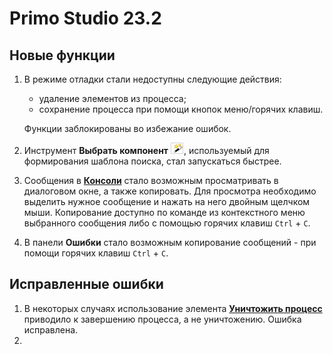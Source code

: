# Primo Studio 23.2

## Новые функции

1. В режиме отладки стали недоступны следующие действия:
   * удаление элементов из процесса; 
   * сохранение процесса при помощи кнопок меню/горячих клавиш.
 
   Функции заблокированы во избежание ошибок.
2. Инструмент **Выбрать компонент** ![](<../../.gitbook/assets/image (794).png>), используемый для формирования шаблона поиска, стал запускаться быстрее. 
3. Сообщения в [**Консоли**](https://docs.primo-rpa.ru/primo-rpa/primo-studio/process/debug#konsol) стало возможным просматривать в диалоговом окне, а также копировать. Для просмотра необходимо выделить нужное сообщение и нажать на него двойным щелчком мыши. Копирование доступно по команде из контекстного меню выбранного сообщения либо с помощью горячих клавиш `Ctrl` + `C`.
4. В панели **Ошибки** стало возможным копирование сообщений  - при помощи горячих клавиш `Ctrl` + `C`. 

## Исправленные ошибки

1. В некоторых случаях использование элемента [**Уничтожить процесс**](https://docs.primo-rpa.ru/primo-rpa/g_elements/osnovnye-elementy/els_desktop/el_desktop_kill) приводило к завершению процесса, а не уничтожению. Ошибка исправлена.
2. 
